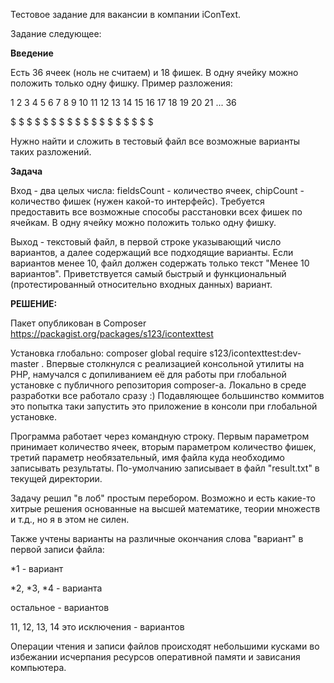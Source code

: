 Тестовое задание для вакансии в компании iConText.


Задание следующее:

**Введение**

Есть 36 ячеек (ноль не считаем) и 18 фишек. В одну ячейку можно положить только одну фишку. Пример разложения:

1 2 3 4 5 6 7 8 9 10 11 12 13 14 15 16 17 18 19 20 21 ... 36

$ $ $ $ $ $ $ $ $ $  $  $  $  $  $  $  $  $

Нужно найти и сложить в тестовый файл все возможные варианты таких разложений.

**Задача**

Вход - два целых числа: fieldsCount - количество ячеек, chipCount - количество фишек (нужен какой-то интерфейс). 
Требуется предоставить все возможные способы расстановки всех фишек по ячейкам. В одну ячейку можно положить только одну фишку.

Выход - текстовый файл, в первой строке указывающий число вариантов, а далее содержащий все подходящие варианты. 
Если вариантов менее 10, файл должен содержать только текст "Менее 10 вариантов". 
Приветствуется самый быстрый и функциональный (протестированный относительно входных данных) вариант.


**РЕШЕНИЕ:**

Пакет опубликован в Composer https://packagist.org/packages/s123/icontexttest

Установка глобально: composer global require s123/icontexttest:dev-master . Впервые столкнулся с реализацией консольной утилиты на PHP, намучался с допиливанием её для работы при глобальной установке с публичного репозитория composer-а. Локально в среде разработки все работало сразу :) Подавляющее большинство коммитов это попытка таки запустить это приложение в консоли при глобальной установке.

Программа работает через командную строку. Первым параметром принимает количество ячеек, вторым параметром количество фишек, третий параметр необязательный, имя файла куда необходимо записывать результаты. По-умолчанию записывает в файл "result.txt" в текущей директории.


Задачу решил "в лоб" простым перебором. Возможно и есть какие-то хитрые решения основанные на высшей математике, теории множеств и т.д., но я в этом не силен.


Также учтены варианты на различные окончания слова "вариант" в первой записи файла:

*1 - вариант

*2, *3, *4 - варианта

остальное - вариантов

11, 12, 13, 14 это исключения - вариантов


Операции чтения и записи файлов происходят небольшими кусками во избежании исчерпания ресурсов оперативной памяти и зависания компьютера.